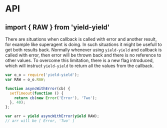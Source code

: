 # API

## import { RAW } from 'yield-yield'

There are situations when callback is called with error and another result, for
example like superagent is doing. In such situations it might be usefull to get
both results back. Normally whenever using `yield-yield` and callback is called
with error, then error will be thrown back and there is no reference to other
values. To overcome this limitation, there is a new flag introduced, which will
instruct `yield-yield` to return all the values from the callback.

```javascript
var o_o = require('yield-yield');
var RAW = o_o.RAW;

function asyncWithError(cb) {
  setTimeout(function () {
    return cb(new Error('Error'), 'Two');
  }, 40);
};

var arr = yield asyncWithError(yield RAW);
// arr will be [ Error, 'Two' ]
```


